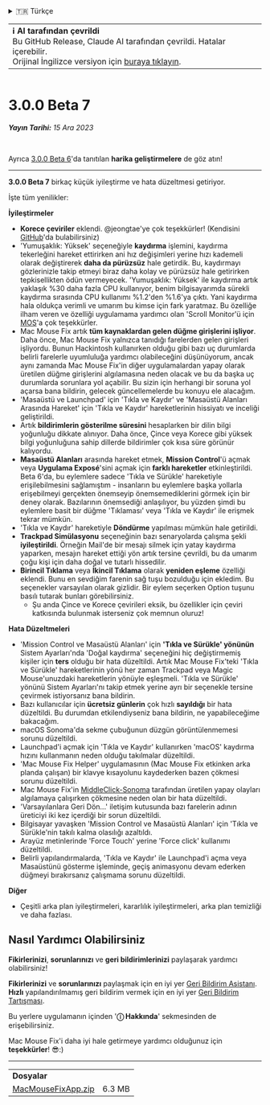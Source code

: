 <details>
<summary>🇹🇷 Türkçe</summary>

[🇬🇧 English (GitHub)](https://github.com/noah-nuebling/mac-mouse-fix/releases/tag/3.0.0-Beta-7)\
[🇦🇩 Català](https://redirect.macmousefix.com/?target=mmf-release&tag=3.0.0-Beta-7&locale=ca)\
[🇩🇪 Deutsch](https://redirect.macmousefix.com/?target=mmf-release&tag=3.0.0-Beta-7&locale=de)\
[🇪🇸 Español](https://redirect.macmousefix.com/?target=mmf-release&tag=3.0.0-Beta-7&locale=es)\
[🇫🇷 Français](https://redirect.macmousefix.com/?target=mmf-release&tag=3.0.0-Beta-7&locale=fr)\
[🇮🇩 Indonesia](https://redirect.macmousefix.com/?target=mmf-release&tag=3.0.0-Beta-7&locale=id)\
[🇮🇹 Italiano](https://redirect.macmousefix.com/?target=mmf-release&tag=3.0.0-Beta-7&locale=it)\
[🇭🇺 Magyar](https://redirect.macmousefix.com/?target=mmf-release&tag=3.0.0-Beta-7&locale=hu)\
[🇳🇱 Nederlands](https://redirect.macmousefix.com/?target=mmf-release&tag=3.0.0-Beta-7&locale=nl)\
[🇵🇱 Polski](https://redirect.macmousefix.com/?target=mmf-release&tag=3.0.0-Beta-7&locale=pl)\
[🇧🇷 Português (Brasil)](https://redirect.macmousefix.com/?target=mmf-release&tag=3.0.0-Beta-7&locale=pt-BR)\
[🇵🇹 Português (Portugal)](https://redirect.macmousefix.com/?target=mmf-release&tag=3.0.0-Beta-7&locale=pt-PT)\
[🇷🇴 Română](https://redirect.macmousefix.com/?target=mmf-release&tag=3.0.0-Beta-7&locale=ro)\
[🇸🇪 Svenska](https://redirect.macmousefix.com/?target=mmf-release&tag=3.0.0-Beta-7&locale=sv)\
[🇻🇳 Tiếng Việt](https://redirect.macmousefix.com/?target=mmf-release&tag=3.0.0-Beta-7&locale=vi)\
**🇹🇷 Türkçe**\
[🇨🇿 Čeština](https://redirect.macmousefix.com/?target=mmf-release&tag=3.0.0-Beta-7&locale=cs)\
[🇬🇷 Ελληνικά](https://redirect.macmousefix.com/?target=mmf-release&tag=3.0.0-Beta-7&locale=el)\
[🇷🇺 Русский](https://redirect.macmousefix.com/?target=mmf-release&tag=3.0.0-Beta-7&locale=ru)\
[🇺🇦 Українська](https://redirect.macmousefix.com/?target=mmf-release&tag=3.0.0-Beta-7&locale=uk)\
[🇮🇱 עברית](https://redirect.macmousefix.com/?target=mmf-release&tag=3.0.0-Beta-7&locale=he)\
[🇸🇦 العربية](https://redirect.macmousefix.com/?target=mmf-release&tag=3.0.0-Beta-7&locale=ar)\
[🇮🇳 हिन्दी](https://redirect.macmousefix.com/?target=mmf-release&tag=3.0.0-Beta-7&locale=hi)\
[🇹🇭 ไทย](https://redirect.macmousefix.com/?target=mmf-release&tag=3.0.0-Beta-7&locale=th)\
[🇨🇳 中文 (简体)](https://redirect.macmousefix.com/?target=mmf-release&tag=3.0.0-Beta-7&locale=zh-Hans)\
[🇨🇳 中文 (繁體)](https://redirect.macmousefix.com/?target=mmf-release&tag=3.0.0-Beta-7&locale=zh-Hant)\
[🇭🇰 中文（香港)](https://redirect.macmousefix.com/?target=mmf-release&tag=3.0.0-Beta-7&locale=zh-HK)\
[🇯🇵 日本語](https://redirect.macmousefix.com/?target=mmf-release&tag=3.0.0-Beta-7&locale=ja)\
[🇰🇷 한국어](https://redirect.macmousefix.com/?target=mmf-release&tag=3.0.0-Beta-7&locale=ko)\
[Help translate Mac Mouse Fix to different languages!](https://github.com/noah-nuebling/mac-mouse-fix/discussions/731)
</details>
<table align=><td>
<b>ℹ️ AI tarafından çevrildi</b><br>
Bu GitHub Release, Claude AI tarafından çevrildi. Hatalar içerebilir.<br>
Orijinal İngilizce versiyon için <a href="https://github.com/noah-nuebling/mac-mouse-fix/releases/tag/3.0.0-Beta-7">buraya tıklayın</a>.
</td></table>

<table></table>

# 3.0.0 Beta 7
***Yayın Tarihi:** 15 Ara 2023*

<br>

Ayrıca [3.0.0 Beta 6](https://redirect.macmousefix.com/?target=mmf-release&tag=3.0.0-Beta-6&locale=tr)'da tanıtılan **harika geliştirmelere** de göz atın!


---

**3.0.0 Beta 7** birkaç küçük iyileştirme ve hata düzeltmesi getiriyor.

İşte tüm yenilikler:

**İyileştirmeler**

- **Korece çeviriler** eklendi. @jeongtae'ye çok teşekkürler! (Kendisini [GitHub](https://github.com/jeongtae)'da bulabilirsiniz)
- 'Yumuşaklık: Yüksek' seçeneğiyle **kaydırma** işlemini, kaydırma tekerleğini hareket ettirirken ani hız değişimleri yerine hızı kademeli olarak değiştirerek **daha da pürüzsüz** hale getirdik. Bu, kaydırmayı gözlerinizle takip etmeyi biraz daha kolay ve pürüzsüz hale getirirken tepkisellikten ödün vermeyecek. 'Yumuşaklık: Yüksek' ile kaydırma artık yaklaşık %30 daha fazla CPU kullanıyor, benim bilgisayarımda sürekli kaydırma sırasında CPU kullanımı %1.2'den %1.6'ya çıktı. Yani kaydırma hala oldukça verimli ve umarım bu kimse için fark yaratmaz. Bu özelliğe ilham veren ve özelliği uygulamama yardımcı olan 'Scroll Monitor'ü için [MOS](https://mos.caldis.me/)'a çok teşekkürler.
- Mac Mouse Fix artık **tüm kaynaklardan gelen düğme girişlerini işliyor**. Daha önce, Mac Mouse Fix yalnızca tanıdığı farelerden gelen girişleri işliyordu. Bunun Hackintosh kullanırken olduğu gibi bazı uç durumlarda belirli farelerle uyumluluğa yardımcı olabileceğini düşünüyorum, ancak aynı zamanda Mac Mouse Fix'in diğer uygulamalardan yapay olarak üretilen düğme girişlerini algılamasına neden olacak ve bu da başka uç durumlarda sorunlara yol açabilir. Bu sizin için herhangi bir soruna yol açarsa bana bildirin, gelecek güncellemelerde bu konuyu ele alacağım.
- 'Masaüstü ve Launchpad' için 'Tıkla ve Kaydır' ve 'Masaüstü Alanları Arasında Hareket' için 'Tıkla ve Kaydır' hareketlerinin hissiyatı ve inceliği geliştirildi.
- Artık **bildirimlerin gösterilme süresini** hesaplarken bir dilin bilgi yoğunluğu dikkate alınıyor. Daha önce, Çince veya Korece gibi yüksek bilgi yoğunluğuna sahip dillerde bildirimler çok kısa süre görünür kalıyordu.
- **Masaüstü Alanları** arasında hareket etmek, **Mission Control**'ü açmak veya **Uygulama Exposé**'sini açmak için **farklı hareketler** etkinleştirildi. Beta 6'da, bu eylemlere sadece 'Tıkla ve Sürükle' hareketiyle erişilebilmesini sağlamıştım - insanların bu eylemlere başka yollarla erişebilmeyi gerçekten önemseyip önemsemediklerini görmek için bir deney olarak. Bazılarının önemsediği anlaşılıyor, bu yüzden şimdi bu eylemlere basit bir düğme 'Tıklaması' veya 'Tıkla ve Kaydır' ile erişmek tekrar mümkün.
- 'Tıkla ve Kaydır' hareketiyle **Döndürme** yapılması mümkün hale getirildi.
- **Trackpad Simülasyonu** seçeneğinin bazı senaryolarda çalışma şekli **iyileştirildi**. Örneğin Mail'de bir mesajı silmek için yatay kaydırma yaparken, mesajın hareket ettiği yön artık tersine çevrildi, bu da umarım çoğu kişi için daha doğal ve tutarlı hissedilir.
- **Birincil Tıklama** veya **İkincil Tıklama** olarak **yeniden eşleme** özelliği eklendi. Bunu en sevdiğim farenin sağ tuşu bozulduğu için ekledim. Bu seçenekler varsayılan olarak gizlidir. Bir eylem seçerken Option tuşunu basılı tutarak bunları görebilirsiniz.
  - Şu anda Çince ve Korece çevirileri eksik, bu özellikler için çeviri katkısında bulunmak isterseniz çok memnun oluruz!

**Hata Düzeltmeleri**

- 'Mission Control ve Masaüstü Alanları' için **'Tıkla ve Sürükle' yönünün** Sistem Ayarları'nda 'Doğal kaydırma' seçeneğini hiç değiştirmemiş kişiler için **ters** olduğu bir hata düzeltildi. Artık Mac Mouse Fix'teki 'Tıkla ve Sürükle' hareketlerinin yönü her zaman Trackpad veya Magic Mouse'unuzdaki hareketlerin yönüyle eşleşmeli. 'Tıkla ve Sürükle' yönünü Sistem Ayarları'nı takip etmek yerine ayrı bir seçenekle tersine çevirmek istiyorsanız bana bildirin.
- Bazı kullanıcılar için **ücretsiz günlerin** çok hızlı **sayıldığı** bir hata düzeltildi. Bu durumdan etkilendiyseniz bana bildirin, ne yapabileceğime bakacağım.
- macOS Sonoma'da sekme çubuğunun düzgün görüntülenmemesi sorunu düzeltildi.
- Launchpad'i açmak için 'Tıkla ve Kaydır' kullanırken 'macOS' kaydırma hızını kullanmanın neden olduğu takılmalar düzeltildi.
- 'Mac Mouse Fix Helper' uygulamasının (Mac Mouse Fix etkinken arka planda çalışan) bir klavye kısayolunu kaydederken bazen çökmesi sorunu düzeltildi.
- Mac Mouse Fix'in [MiddleClick-Sonoma](https://github.com/artginzburg/MiddleClick-Sonoma) tarafından üretilen yapay olayları algılamaya çalışırken çökmesine neden olan bir hata düzeltildi.
- 'Varsayılanlara Geri Dön...' iletişim kutusunda bazı farelerin adının üreticiyi iki kez içerdiği bir sorun düzeltildi.
- Bilgisayar yavaşken 'Mission Control ve Masaüstü Alanları' için 'Tıkla ve Sürükle'nin takılı kalma olasılığı azaltıldı.
- Arayüz metinlerinde 'Force Touch' yerine 'Force click' kullanımı düzeltildi.
- Belirli yapılandırmalarda, 'Tıkla ve Kaydır' ile Launchpad'i açma veya Masaüstünü gösterme işleminde, geçiş animasyonu devam ederken düğmeyi bırakırsanız çalışmama sorunu düzeltildi.

**Diğer**

- Çeşitli arka plan iyileştirmeleri, kararlılık iyileştirmeleri, arka plan temizliği ve daha fazlası.

## Nasıl Yardımcı Olabilirsiniz

**Fikirlerinizi**, **sorunlarınızı** ve **geri bildirimlerinizi** paylaşarak yardımcı olabilirsiniz!

**Fikirlerinizi** ve **sorunlarınızı** paylaşmak için en iyi yer [Geri Bildirim Asistanı](https://noah-nuebling.github.io/mac-mouse-fix-feedback-assistant/?type=bug-report).
**Hızlı** yapılandırılmamış geri bildirim vermek için en iyi yer [Geri Bildirim Tartışması](https://github.com/noah-nuebling/mac-mouse-fix/discussions/366).

Bu yerlere uygulamanın içinden '**ⓘ Hakkında**' sekmesinden de erişebilirsiniz.

Mac Mouse Fix'i daha iyi hale getirmeye yardımcı olduğunuz için **teşekkürler**! 😎:)

---

<table align="start">
<tr>
    <td colspan=2>
        <b>Dosyalar</b>
    </td>
</tr>
<tr>
    <td><a href="https://github.com/noah-nuebling/mac-mouse-fix/releases/download/3.0.0-Beta-7/MacMouseFixApp.zip">MacMouseFixApp.zip</a></td>
    <td>6.3 MB</td>
</tr>
</table>